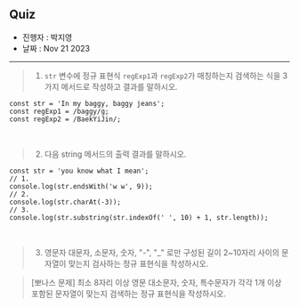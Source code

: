 ## Quiz

- 진행자 : 박지영
- 날짜 : Nov 21 2023 <!-- e.g. Aug 4 2023 -->

---

<!--
1. 질문은 이해하기 쉽고 명확하게 적는다.
2. 문제는 아래의 예시를 참고해 작성한다.
3. 문제의 정답은 주석으로 표기한다.
-->

> 1. `str` 변수에 정규 표현식 `regExp1`과 `regExp2`가 매칭하는지 검색하는 식을 3가지 메서드로 작성하고 결과를 말하시오.

```
const str = 'In my baggy, baggy jeans';
const regExp1 = /baggy/g;
const regExp2 = /BaekYiJin/;
```

<!--
1. RegExp.prototype.exec
regExp1.exec(str); -- ['baggy', index: 6, input: 'In my baggy, baggy jeans', groups: undefined]
regExp2.exec(str); -- null

2. RegExp.prototype.test
regExp1.test(str); -- true
regExp2.test(str); -- false

3. String.prototype.match
str.match(regExp1); -- ['baggy', 'baggy']
str.match(regExp2); -- null
-->

</br>

> 2. 다음 string 메서드의 출력 결과를 말하시오.

```
const str = 'you know what I mean';
// 1.
console.log(str.endsWith('w w', 9));
// 2.
console.log(str.charAt(-3));
// 3.
console.log(str.substring(str.indexOf(' ', 10) + 1, str.length)); 
```

<!--
1. false
endsWith 메서드는 대상 문자열이 첫 번째 인수인 문자열로 끝나는지 확인하여 true 혹은 false를 반환한다. 두 번째 인수로 검색을 시작할 인덱스를 전달할 수 있다.
str.endsWith('w w', 10)을 출력했을 때 true

2. '' 
charAt 메서드는 인덱스가 문자열의 범위를 벗어난 정수인 경우 빈 문자열을 반환한다.

3. 'I mean'
indexOf 메서드는 두 번째 인수로 검색을 시작할 인덱스를 전달하고, 첫 번째 인수로 전달받은 문자열을 검색해서 인덱스를 반환한다.
10번 인덱스부터의 공백 문자열의 위치를 찾고, 그 다음 인덱스부터 문자열의 길이까지의 부분 문자열을 구했으므로 'I mean'을 반환한다.
-->

</br>

> 3. 영문자 대문자, 소문자, 숫자, "-", "_" 로만 구성된 길이 2~10자리 사이의 문자열이 맞는지 검사하는 정규 표현식을 작성하시오.

<!--
/^[A-Za-z0-9_-]{2,10}$/
-->

> [뽀나스 문제] 최소 8자리 이상 영문 대소문자, 숫자, 특수문자가 각각 1개 이상 포함된 문자열이 맞는지 검색하는 정규 표현식을 작성하시오.

<!--
/^(?=.*[A-Z])(?=.*[a-z])(?=.*[0-9])(?=.*[#?!@$ %^&*-]).{8,}$/
?=는 전방 탐색 기호로, = 다음에 오는 문자를 찾되, 소비하지 않고 그 앞에 있는 문자를 탐색한다.
-->
